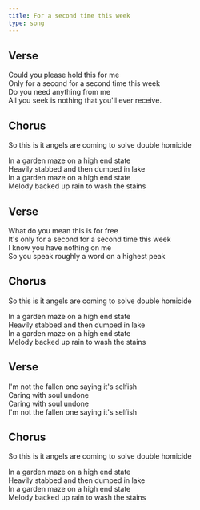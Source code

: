 ```yaml
---
title: For a second time this week
type: song
---
```


## Verse

Could you please hold this for me  
Only for a second for a second time this week  
Do you need anything from me  
All you seek is nothing that you'll ever receive.  

## Chorus

So this is it angels are coming to solve double homicide  
  
In a garden maze on a high end state  
Heavily stabbed and then dumped in lake  
In a garden maze on a high end state  
Melody backed up rain to wash the stains  

## Verse

What do you mean this is for free  
It's only for a second for a second time this week  
I know you have nothing on me  
So you speak roughly a word on a highest peak  

## Chorus

So this is it angels are coming to solve double homicide  
  
In a garden maze on a high end state  
Heavily stabbed and then dumped in lake  
In a garden maze on a high end state  
Melody backed up rain to wash the stains  

## Verse

I'm not the fallen one saying it's selfish  
Caring with soul undone  
Caring with soul undone  
I'm not the fallen one saying it's selfish  

## Chorus

So this is it angels are coming to solve double homicide  
  
In a garden maze on a high end state  
Heavily stabbed and then dumped in lake  
In a garden maze on a high end state  
Melody backed up rain to wash the stains  
